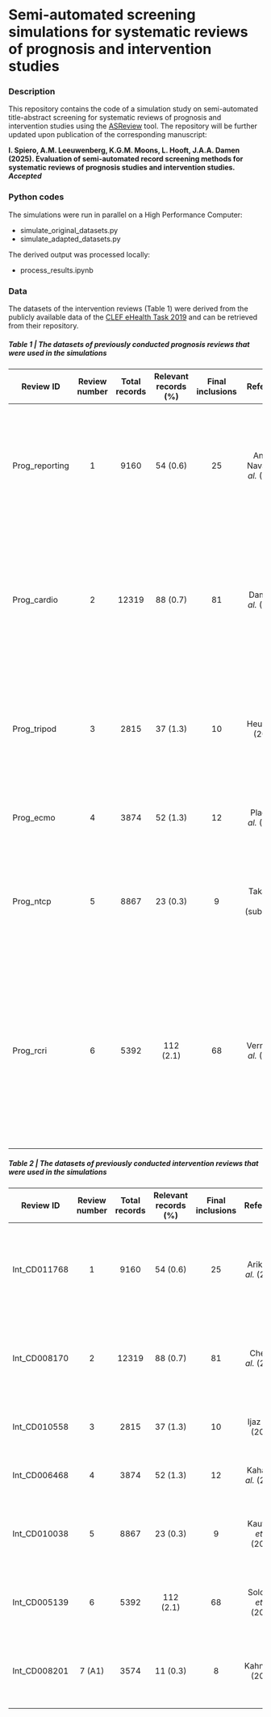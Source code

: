 # Semi-automated screening simulations for systematic reviews of prognosis and intervention studies

### Description
This repository contains the code of a simulation study on semi-automated title-abstract screening for systematic reviews of prognosis and intervention studies using the [ASReview](https://github.com/asreview) tool. The repository will be further updated upon publication of the corresponding manuscript:  

**I. Spiero, A.M. Leeuwenberg, K.G.M. Moons, L. Hooft, J.A.A. Damen (2025). Evaluation of semi-automated record screening methods for systematic reviews of prognosis studies and intervention studies.** ___Accepted___

### Python codes
The simulations were run in parallel on a High Performance Computer:
- simulate_original_datasets.py
- simulate_adapted_datasets.py
  
The derived output was processed locally:
- process_results.ipynb

### Data
The datasets of the intervention reviews (Table 1) were derived from the publicly available data of the [CLEF eHealth Task 2019](https://github.com/CLEF-TAR/tar/tree/master/2019-TAR) and can be retrieved from their repository.

##### Table 1 | The datasets of previously conducted **prognosis reviews** that were used in the simulations

| Review ID | Review number | Total records    | Relevant records (%)    | Final inclusions | Reference | Title |
| --- | :---:   | :---: | :---: | :---: | :---: | :---: |
| Prog_reporting | 1 | 9160   | 54 (0.6)   | 25 | Andaur Navarro *et al.* (2022) | Completeness of reporting of clinical prediction models developed using supervised machine learning: a systematic review|
| Prog_cardio | 2 | 12319   | 88 (0.7)   | 81 | Damen *et al.* (2019) | Performance of the Framingham risk models and pooled cohort equations for predicting 10-year risk of cardiovascular disease: a systematic review and meta-analysis|
| Prog_tripod | 3 | 2815   | 37 (1.3)   | 10 | Heus *et al.* (2018) | Poor reporting of multivariable prediction model studies: towards a targeted implementation strategy of the TRIPOD statement|
| Prog_ecmo | 4 | 3874   | 52 (1.3)   | 12 | Pladet *et al.* (2023) | Prognostic models for mortality risk in patients requiring ECMO|
| Prog_ntcp | 5 | 8867   | 23 (0.3)   | 9 | Takada *et al.* (submitted) | Prognostic models for radiation‐induced complications after radiotherapy in head and neck cancer patients|
| Prog_rcri | 6 | 5392   | 112 (2.1)   | 68 | Vernooij *et al.* (2021) | The comparative and added prognostic value of biomarkers to the Revised Cardiac Risk Index for preoperative prediction of major adverse cardiac events and all-cause mortality in patients who undergo noncardiac surgery|

##### Table 2 | The datasets of previously conducted **intervention reviews** that were used in the simulations

| Review ID | Review number | Total records    | Relevant records (%)    | Final inclusions | Reference | Title |
| --- | :---:   | :---: | :---: | :---: | :---: | :---: |
| Int_CD011768 | 1 | 9160   | 54 (0.6)   | 25 | Arikpo *et al.* (2018) | Educational interventions for improving primary caregiver complementary feeding practices for children aged 24 months and under|
| Int_CD008170 | 2 | 12319   | 88 (0.7)   | 81 | Chen *et al.* (2018) | First‐line drugs inhibiting the renin angiotensin system versus other first‐line antihypertensive drug classes for hypertension|
| Int_CD010558 | 3 | 2815   | 37 (1.3)   | 10 | Ijaz *et al.* (2018) | Psychological therapies for treatment‐resistant depression in adults|
| Int_CD006468 | 4 | 3874   | 52 (1.3)   | 12 | Kahale *et al.* (2018) | Anticoagulation for people with cancer and central venous catheters|
| Int_CD010038 | 5 | 8867   | 23 (0.3)   | 9 | Kaufman *et al.* (2018) | Face‐to‐face interventions for informing or educating parents about early childhood vaccination|
| Int_CD005139 | 6 | 5392   | 112 (2.1)   | 68 | Solomon *et al.* (2019) | Anti‐vascular endothelial growth factor for neovascular age‐related macular degeneration|
| Int_CD008201 | 7 (A1) | 3574   | 11 (0.3)   | 8 | Kahn *et al.* (2019) | Interventions for implementation of thromboprophylaxis in hospitalized patients at risk for venous thromboembolism|
